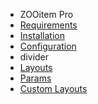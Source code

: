 - ZOOitem Pro
- [Requirements](ZOOitemPro/requirements.md)
- [Installation](ZOOitemPro/installation.md)
- [Configuration](ZOOitemPro/configuration.md)
- divider
- [Layouts](ZOOitemPro/layouts.md)
- [Params](ZOOitemPro/params.md)
- [Custom Layouts](ZOOitemPro/custom_layouts.md)